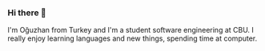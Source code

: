 ### Hi there 👋

I'm Oğuzhan from Turkey and I'm a student software engineering at CBU. I really enjoy learning languages and new things, spending time at computer.
